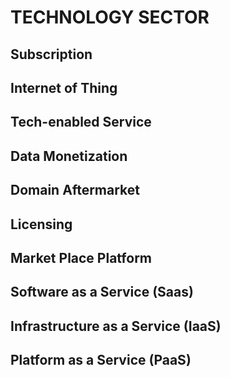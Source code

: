 # TECHNOLOGY SECTOR

## Subscription

## Internet of Thing

## Tech-enabled Service

## Data Monetization

## Domain Aftermarket

## Licensing

## Market Place Platform

## Software as a Service (Saas)

## Infrastructure as a Service (IaaS)

## Platform as a Service (PaaS)